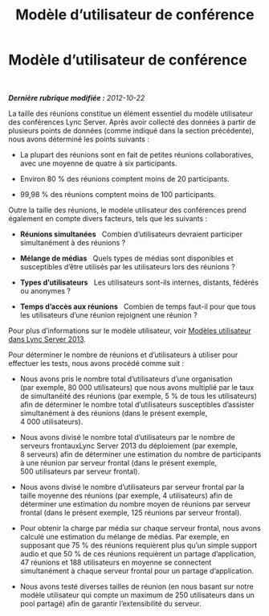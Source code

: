 ﻿---
title: Modèle d’utilisateur de conférence
TOCTitle: Modèle d’utilisateur de conférence
ms:assetid: ba4bbba9-f2e3-4cab-8eba-b51f12133cab
ms:mtpsurl: https://technet.microsoft.com/fr-fr/library/JJ205199(v=OCS.15)
ms:contentKeyID: 49298669
ms.date: 05/20/2016
mtps_version: v=OCS.15
ms.translationtype: HT
---

# Modèle d’utilisateur de conférence

 

_**Dernière rubrique modifiée :** 2012-10-22_

La taille des réunions constitue un élément essentiel du modèle utilisateur des conférences Lync Server. Après avoir collecté des données à partir de plusieurs points de données (comme indiqué dans la section précédente), nous avons déterminé les points suivants :

  - La plupart des réunions sont en fait de petites réunions collaboratives, avec une moyenne de quatre à six participants.

  - Environ 80 % des réunions comptent moins de 20 participants.

  - 99,98 % des réunions comptent moins de 100 participants.

Outre la taille des réunions, le modèle utilisateur des conférences prend également en compte divers facteurs, tels que les suivants :

  - **Réunions simultanées**   Combien d’utilisateurs devraient participer simultanément à des réunions ?

  - **Mélange de médias**   Quels types de médias sont disponibles et susceptibles d’être utilisés par les utilisateurs lors des réunions ?

  - **Types d’utilisateurs**   Les utilisateurs sont-ils internes, distants, fédérés ou anonymes ?

  - **Temps d’accès aux réunions**   Combien de temps faut-il pour que tous les utilisateurs d’une réunion rejoignent une réunion ?

Pour plus d’informations sur le modèle utilisateur, voir [Modèles utilisateur dans Lync Server 2013](lync-server-2013-user-models.md).

Pour déterminer le nombre de réunions et d’utilisateurs à utiliser pour effectuer les tests, nous avons procédé comme suit :

  - Nous avons pris le nombre total d’utilisateurs d’une organisation (par exemple, 80 000 utilisateurs) que nous avons multiplié par le taux de simultanéité des réunions (par exemple, 5 % de tous les utilisateurs) afin de déterminer le nombre total d’utilisateurs susceptibles d’assister simultanément à des réunions (dans le présent exemple, 4 000 utilisateurs).

  - Nous avons divisé le nombre total d’utilisateurs par le nombre de serveurs frontauxLync Server 2013 du déploiement (par exemple, 8 serveurs) afin de déterminer une estimation du nombre de participants à une réunion par serveur frontal (dans le présent exemple, 500 utilisateurs par serveur frontal).

  - Nous avons divisé le nombre d’utilisateurs par serveur frontal par la taille moyenne des réunions (par exemple, 4 utilisateurs) afin de déterminer une estimation du nombre moyen de réunions par serveur frontal (dans le présent exemple, 125 réunions par serveur frontal).

  - Pour obtenir la charge par média sur chaque serveur frontal, nous avons calculé une estimation du mélange de médias. Par exemple, en supposant que 75 % des réunions requièrent plus qu’un simple support audio et que 50 % de ces réunions requièrent un partage d’application, 47 réunions et 188 utilisateurs en moyenne se connectent simultanément à chaque serveur frontal pour un partage d’application.

  - Nous avons testé diverses tailles de réunion (en nous basant sur notre modèle utilisateur qui compte un maximum de 250 utilisateurs dans un pool partagé) afin de garantir l’extensibilité du serveur.

